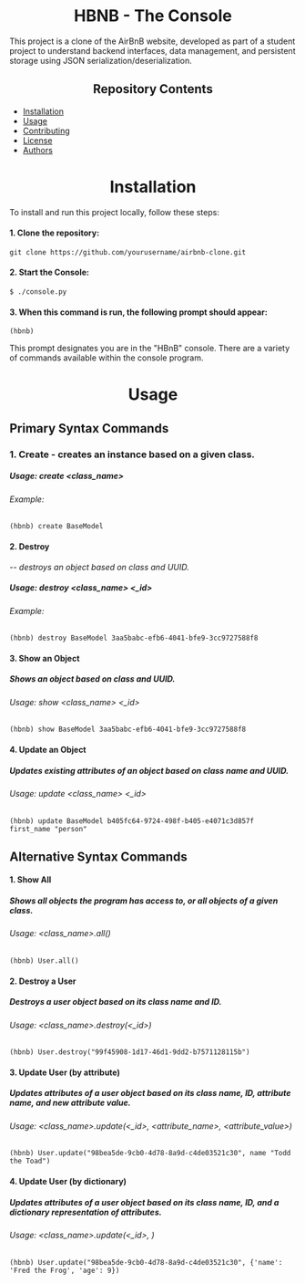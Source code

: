 <center> <h1>HBNB - The Console</h1> </center>

This project is a clone of the AirBnB website, developed as part of a student project to understand backend interfaces, data management, and persistent storage using JSON serialization/deserialization. 

<center><h2>Repository Contents</h2> </center>

- [Installation](#installation)
- [Usage](#usage)
- [Contributing](#contributing)
- [License](#license)
- [Authors](#authors)

<center><h1>Installation</h1> </center>
To install and run this project locally, follow these steps:

#### 1. Clone the repository:
```
git clone https://github.com/yourusername/airbnb-clone.git
```
#### 2. Start the Console:
```
$ ./console.py
```
#### 3. When this command is run, the following prompt should appear:
```
(hbnb)
```
 This prompt designates you are in the "HBnB" console. 
There are a variety of commands available within the console program.

<center><h1>Usage</h1> </center>

## Primary Syntax Commands
### 1. Create - creates an instance based on a given class.  
##### Usage: *create <class_name>*
###### Example: 
```
(hbnb) create BaseModel
```
#### 2. Destroy
-- *destroys an object based on class and UUID.*
##### Usage: destroy <class_name> <_id>
###### Example:
```
(hbnb) destroy BaseModel 3aa5babc-efb6-4041-bfe9-3cc9727588f8
```

#### 3. Show an Object 
##### Shows an object based on class and UUID.
###### Usage: show <class_name> <_id>    
```
(hbnb) show BaseModel 3aa5babc-efb6-4041-bfe9-3cc9727588f8
```
#### 4. Update an Object   
##### Updates existing attributes of an object based on class name and UUID.
###### Usage: update <class_name> <_id>    
```
(hbnb) update BaseModel b405fc64-9724-498f-b405-e4071c3d857f first_name "person"
```

## Alternative Syntax Commands

#### 1. Show All 
##### Shows all objects the program has access to, or all objects of a given class.
###### Usage:  <class_name>.all()        
```
(hbnb) User.all()
```
#### 2. Destroy a User 
##### Destroys a user object based on its class name and ID.
###### Usage: <class_name>.destroy(<_id>)        
```
(hbnb) User.destroy("99f45908-1d17-46d1-9dd2-b7571128115b")
```
#### 3. Update User (by attribute)
##### Updates attributes of a user object based on its class name, ID, attribute name, and new attribute value.
###### Usage: <class_name>.update(<_id>, <attribute_name>, <attribute_value>)        
```
(hbnb) User.update("98bea5de-9cb0-4d78-8a9d-c4de03521c30", name "Todd the Toad")
```
#### 4. Update User (by dictionary) 
##### Updates attributes of a user object based on its class name, ID, and a dictionary representation of attributes.
###### Usage: <class_name>.update(<_id>, <dictionary>)        
```
(hbnb) User.update("98bea5de-9cb0-4d78-8a9d-c4de03521c30", {'name': 'Fred the Frog', 'age': 9})
```